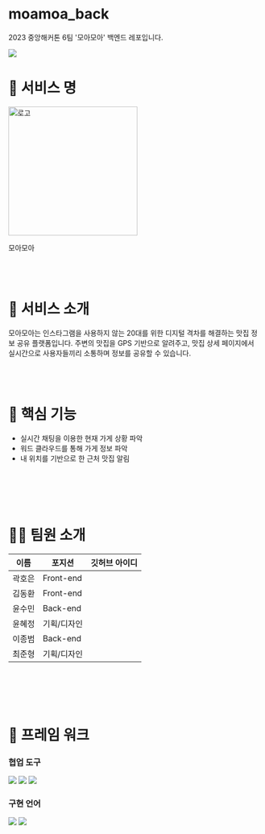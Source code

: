 # moamoa_back
2023 중앙해커톤 6팀 '모아모아' 백엔드 레포입니다.

<img src="https://capsule-render.vercel.app/api?type=wave&color=60A1FF&height=300&section=header&text=모아모아&fontSize=90" />



#  💫 서비스 명
<img width="256" alt="로고" src="https://github.com/Newooon/Newooon/assets/128486692/8c717852-65f5-4c90-a7da-51c31cec4795">

모아모아
<br>
<br>
<br>
<br>
#  🎇 서비스 소개
모아모아는 인스타그램을 사용하지 않는 20대를 위한
디지털 격차를 해결하는 맛집 정보 공유 플랫폼입니다.
주변의 맛집을 GPS 기반으로 알려주고, 맛집 상세 페이지에서 실시간으로 사용자들끼리 소통하며 정보를 공유할 수 있습니다.
<br>
<br>
<br>
<br>
#  🔎 핵심 기능
- 실시간 채팅을 이용한 현재 가게 상황 파악
- 워드 클라우드를 통해 가게 정보 파악
- 내 위치를 기반으로 한 근처 맛집 알림
<br>
<br>
<br>
<br>

#  🤸‍♂️ 팀원 소개

| 이름 | 포지션 | 깃허브 아이디 |
| ------ | --- | --- |
| 곽호은 | Front-end |
| 김동환 | Front-end |  
| 윤수민 | Back-end |  
| 윤혜정 | 기획/디자인 | 
| 이종범 | Back-end | 
| 최준형 | 기획/디자인 | 


<br>
<br>
<br>
<br>

#  🔧 프레임 워크

### 협업 도구

 <img src="https://img.shields.io/badge/Discord-5865F2?style=flat&logo=Discord&logoColor=white"/> <img src="https://img.shields.io/badge/Github-181717?style=flat&logo=Github&logoColor=white"/> <img src="https://img.shields.io/badge/Figma-F24E1E?style=flat&logo=Figma&logoColor=white"/>

### 구현 언어

<img src="https://img.shields.io/badge/React-61DAFB?style=flat&logo=React&logoColor=white"/> <img src="https://img.shields.io/badge/Django-092E20?style=flat&logo=Django&logoColor=white"/>
